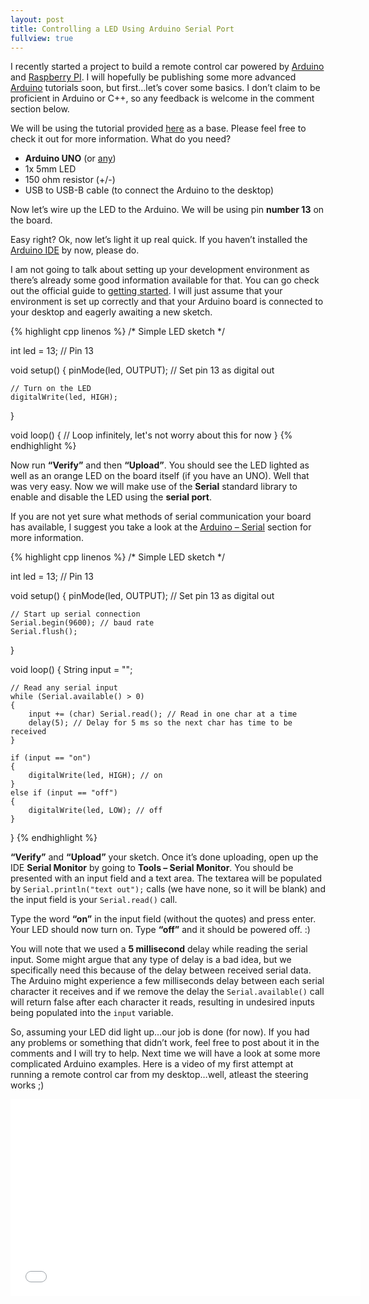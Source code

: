 ```yaml
---
layout: post
title: Controlling a LED Using Arduino Serial Port
fullview: true
---
```


I recently started a project to build a remote control car powered by [Arduino](http://www.arduino.cc/) and [Raspberry PI](http://www.raspberrypi.org/). I will hopefully be publishing some more advanced [Arduino](http://www.arduino.cc/) tutorials soon, but first…let’s cover some basics. I don’t claim to be proficient in Arduino or C++, so any feedback is welcome in the comment section below.

We will be using the tutorial provided [here](http://arduino.cc/en/Tutorial/Blink?from=Tutorial.BlinkingLED) as a base. Please feel free to check it out for more information.
What do you need?

* **Arduino UNO** (or [any](http://arduino.cc/en/main/boards))
* 1x 5mm LED
* 150 ohm resistor (+/-)
* USB to USB-B cable (to connect the Arduino to the desktop)


Now let’s wire up the LED to the Arduino. We will be using pin **number 13** on the board.

Easy right? Ok, now let’s light it up real quick. If you haven’t installed the [Arduino IDE](http://arduino.cc/en/main/software) by now, please do.

I am not going to talk about setting up your development environment as there’s already some good information available for that. You can go check out the official guide to [getting started](http://arduino.cc/en/Guide/HomePage). I will just assume that your environment is set up correctly and that your Arduino board is connected to your desktop and eagerly awaiting a new sketch.

{% highlight cpp linenos %}
/*
 Simple LED sketch
 */

int led = 13; // Pin 13

void setup()
{
    pinMode(led, OUTPUT); // Set pin 13 as digital out

    // Turn on the LED
    digitalWrite(led, HIGH);
}

void loop()
{
    // Loop infinitely, let's not worry about this for now
}
{% endhighlight %}

Now run **“Verify”** and then **“Upload”**. You should see the LED lighted as well as an orange LED on the board itself (if you have an UNO). Well that was very easy. Now we will make use of the **Serial** standard library to enable and disable the LED using the **serial port**.

If you are not yet sure what methods of serial communication your board has available, I suggest you take a look at the [Arduino – Serial](http://arduino.cc/en/reference/serial) section for more information.

{% highlight cpp linenos %}
/*
 Simple LED sketch
 */

int led = 13; // Pin 13

void setup()
{
    pinMode(led, OUTPUT); // Set pin 13 as digital out

    // Start up serial connection
    Serial.begin(9600); // baud rate
    Serial.flush();
}

void loop()
{
    String input = "";

    // Read any serial input
    while (Serial.available() > 0)
    {
        input += (char) Serial.read(); // Read in one char at a time
        delay(5); // Delay for 5 ms so the next char has time to be received
    }

    if (input == "on")
    {
        digitalWrite(led, HIGH); // on
    }
    else if (input == "off")
    {
        digitalWrite(led, LOW); // off
    }
}
{% endhighlight %}

**“Verify”** and **“Upload”** your sketch. Once it’s done uploading, open up the IDE **Serial Monitor** by going to **Tools – Serial Monitor**. You should be presented with an input field and a text area. The textarea will be populated by `Serial.println("text out");` calls (we have none, so it will be blank) and the input field is your `Serial.read()` call.

Type the word **“on”** in the input field (without the quotes) and press enter. Your LED should now turn on. Type **“off”** and it should be powered off. :)

You will note that we used a **5 millisecond** delay while reading the serial input. Some might argue that any type of delay is a bad idea, but we specifically need this because of the delay between received serial data. The Arduino might experience a few milliseconds delay between each serial character it receives and if we remove the delay the `Serial.available()` call will return false after each character it reads, resulting in undesired inputs being populated into the `input` variable.

So, assuming your LED did light up…our job is done (for now). If you had any problems or something that didn’t work, feel free to post about it in the comments and I will try to help. Next time we will have a look at some more complicated Arduino examples. Here is a video of my first attempt at running a remote control car from my desktop…well, atleast the steering works ;)

<div class="videowrapper">
    <iframe src="//www.youtube.com/embed/LqzbRwjU4dE?html5=1" allowfullscreen="" frameborder="0" height="315" width="560"></iframe>
</div>